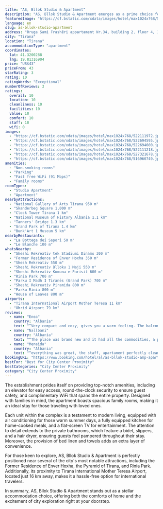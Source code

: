 ```yaml
---
title: "AS, Bllok Studio & Apartment"
description: "AS, Bllok Studio & Apartment emerges as a prime choice for travelers seeking a blend of comfort and convenience in the heart of the city."
featuredImage: "https://cf.bstatic.com/xdata/images/hotel/max1024x768/522111972.jpg?k=3f703daeed534e019f1341aafb5cd36ece484703f82cc71582410e5c54e3a584&o=&hp=1"
language: en
slug: as-bllok-studio-apartment
address: "Rruga Sami Frashëri appartament Nr.34, building 2, floor 4, 1019 Tirana, Albania"
city: "Tirana"
location: "Tirana"
accommodationType: "apartment"
coordinates:
  lat: 41.3200288
  lng: 19.81316904
price: "US$43"
priceFrom: 43
starRating: 3
rating: 10
ratingWords: "Exceptional"
numberOfReviews: 3
ratings:
  overall: 10
  location: 10
  cleanliness: 10
  facilities: 10
  value: 10
  comfort: 10
  staff: 10
  wifi: 0
images:
  - "https://cf.bstatic.com/xdata/images/hotel/max1024x768/522111972.jpg?k=3f703daeed534e019f1341aafb5cd36ece484703f82cc71582410e5c54e3a584&o=&hp=1"
  - "https://cf.bstatic.com/xdata/images/hotel/max1024x768/522694595.jpg?k=9e83c9d5d06b3d315a2583771745c3be6e5c8dab2a4edcbb9b88d7b0d5fa1edb&o=&hp=1"
  - "https://cf.bstatic.com/xdata/images/hotel/max1024x768/522694600.jpg?k=8fb8738c2af7c3bf0f7e263d916d3e99931901ecf1dd8d017eee7aa7bf294592&o=&hp=1"
  - "https://cf.bstatic.com/xdata/images/hotel/max1024x768/522111218.jpg?k=08e846fea1eeb5ce2c52f9b73e187b341fc7bd738e80b85f810abf73913ffe8a&o=&hp=1"
  - "https://cf.bstatic.com/xdata/images/hotel/max1024x768/527321678.jpg?k=5728eb6ce1b54ac941600ce197af715bd30fa13155a2a90a8fe24911aeb875b1&o=&hp=1"
  - "https://cf.bstatic.com/xdata/images/hotel/max1024x768/516960749.jpg?k=35a27823885deed4a96dc392c6fb832fd71238dd5611319a20b5ebdfc8339d3b&o=&hp=1"
amenities:
  - "Non-smoking rooms"
  - "Parking"
  - "Fast free WiFi (91 Mbps)"
  - "Family rooms"
roomTypes:
  - "Studio Apartment"
  - "Apartment"
nearbyAttractions:
  - "National Gallery of Arts Tirana 950 m"
  - "Skanderbeg Square 1,000 m"
  - "Clock Tower Tirana 1 km"
  - "National Museum of History Albania 1.1 km"
  - "Tanners' Bridge 1.3 km"
  - "Grand Park of Tirana 1.4 km"
  - "Bunk'Art 1 Museum 5 km"
nearbyRestaurants:
  - "La Bottega dei Sapori 50 m"
  - "Le Blanche 100 m"
whatsNearby:
  - "Sheshi Rekreativ tek Stadiumi Dinamo 300 m"
  - "Former Residence of Enver Hoxha 350 m"
  - "Shesh Rekreativ 550 m"
  - "Sheshi Rekreativ Blloku 1 Maji 550 m"
  - "Sheshi Rekreativ Komuna e Parisit 600 m"
  - "Rinia Park 700 m"
  - "Parku I Madh I Tiranës (Grand Park) 700 m"
  - "Sheshi Rekreativ Piramida 800 m"
  - "Parku Rinia 800 m"
  - "House of Leaves 800 m"
airports:
  - "Tirana International Airport Mother Teresa 11 km"
  - "Ohrid Airport 79 km"
reviews:
  - name: "Enea"
    country: "Albania"
    text: "“Very compact and cozy, gives you a warm feeling. The balcony with the chairs is really good for cigarette smokers.”"
  - name: "Nallbani"
    country: "Albania"
    text: "“The place was brand new and it had all the commodities, a place to cook, wifi, tv, and the balcony is really quiet”"
  - name: "Menaida"
    country: "Albania"
    text: "“everything was great, the staff, apartament perfectly clean, neighbourhood and close to center also.”"
bookingURL: "https://www.booking.com/hotel/al/as-bllok-studio-amp-apartment.en-gb.html?aid=8035640"
bestFor: "Best for City Center Proximity"
bestCategories: "City Center Proximity"
category: "City Center Proximity"
---
```


The establishment prides itself on providing top-notch amenities, including an elevator for easy access, round-the-clock security to ensure guest safety, and complimentary WiFi that spans the entire property. Designed with families in mind, the apartment boasts spacious family rooms, making it an ideal stay for those traveling with loved ones.

Each unit within the complex is a testament to modern living, equipped with air conditioning for those warm summer days, a fully equipped kitchen for home-cooked meals, and a flat-screen TV for entertainment. The attention to detail extends to the private bathrooms, which feature a bidet, slippers, and a hair dryer, ensuring guests feel pampered throughout their stay. Moreover, the provision of bed linen and towels adds an extra layer of convenience.

For those keen to explore, AS, Bllok Studio & Apartment is perfectly positioned near several of the city's most notable attractions, including the Former Residence of Enver Hoxha, the Pyramid of Tirana, and Rinia Park. Additionally, its proximity to Tirana International Mother Teresa Airport, located just 16 km away, makes it a hassle-free option for international travelers.

In summary, AS, Bllok Studio & Apartment stands out as a stellar accommodation choice, offering both the comforts of home and the excitement of city exploration right at your doorstep.